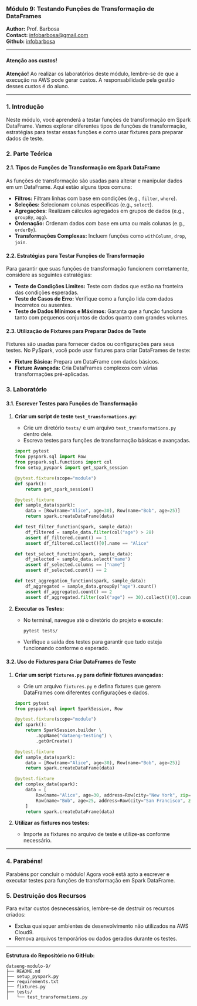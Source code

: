 ### Módulo 9: Testando Funções de Transformação de DataFrames

**Author:** Prof. Barbosa  
**Contact:** infobarbosa@gmail.com  
**Github:** [infobarbosa](https://github.com/infobarbosa)

---

#### Atenção aos custos!
**Atenção!** Ao realizar os laboratórios deste módulo, lembre-se de que a execução na AWS pode gerar custos. A responsabilidade pela gestão desses custos é do aluno.

---

### 1. Introdução

Neste módulo, você aprenderá a testar funções de transformação em Spark DataFrame. Vamos explorar diferentes tipos de funções de transformação, estratégias para testar essas funções e como usar fixtures para preparar dados de teste.

### 2. Parte Teórica

#### 2.1. Tipos de Funções de Transformação em Spark DataFrame
As funções de transformação são usadas para alterar e manipular dados em um DataFrame. Aqui estão alguns tipos comuns:
- **Filtros:** Filtram linhas com base em condições (e.g., `filter`, `where`).
- **Seleções:** Selecionam colunas específicas (e.g., `select`).
- **Agregações:** Realizam cálculos agregados em grupos de dados (e.g., `groupBy`, `agg`).
- **Ordenação:** Ordenam dados com base em uma ou mais colunas (e.g., `orderBy`).
- **Transformações Complexas:** Incluem funções como `withColumn`, `drop`, `join`.

#### 2.2. Estratégias para Testar Funções de Transformação
Para garantir que suas funções de transformação funcionem corretamente, considere as seguintes estratégias:
- **Teste de Condições Limites:** Teste com dados que estão na fronteira das condições esperadas.
- **Teste de Casos de Erro:** Verifique como a função lida com dados incorretos ou ausentes.
- **Teste de Dados Mínimos e Máximos:** Garanta que a função funciona tanto com pequenos conjuntos de dados quanto com grandes volumes.

#### 2.3. Utilização de Fixtures para Preparar Dados de Teste
Fixtures são usadas para fornecer dados ou configurações para seus testes. No PySpark, você pode usar fixtures para criar DataFrames de teste:
- **Fixture Básica:** Prepara um DataFrame com dados básicos.
- **Fixture Avançada:** Cria DataFrames complexos com várias transformações pré-aplicadas.

### 3. Laboratório

#### 3.1. Escrever Testes para Funções de Transformação

1. **Criar um script de teste `test_transformations.py`:**
   - Crie um diretório `tests/` e um arquivo `test_transformations.py` dentro dele.
   - Escreva testes para funções de transformação básicas e avançadas.
   
   ```python
   import pytest
   from pyspark.sql import Row
   from pyspark.sql.functions import col
   from setup_pyspark import get_spark_session

   @pytest.fixture(scope="module")
   def spark():
       return get_spark_session()

   @pytest.fixture
   def sample_data(spark):
       data = [Row(name="Alice", age=30), Row(name="Bob", age=25)]
       return spark.createDataFrame(data)

   def test_filter_function(spark, sample_data):
       df_filtered = sample_data.filter(col("age") > 28)
       assert df_filtered.count() == 1
       assert df_filtered.collect()[0].name == "Alice"

   def test_select_function(spark, sample_data):
       df_selected = sample_data.select("name")
       assert df_selected.columns == ["name"]
       assert df_selected.count() == 2

   def test_aggregation_function(spark, sample_data):
       df_aggregated = sample_data.groupBy("age").count()
       assert df_aggregated.count() == 2
       assert df_aggregated.filter(col("age") == 30).collect()[0].count == 1
   ```

2. **Executar os Testes:**
   - No terminal, navegue até o diretório do projeto e execute:
     ```bash
     pytest tests/
     ```
   - Verifique a saída dos testes para garantir que tudo esteja funcionando conforme o esperado.

#### 3.2. Uso de Fixtures para Criar DataFrames de Teste

1. **Criar um script `fixtures.py` para definir fixtures avançadas:**
   - Crie um arquivo `fixtures.py` e defina fixtures que gerem DataFrames com diferentes configurações e dados.
   
   ```python
   import pytest
   from pyspark.sql import SparkSession, Row

   @pytest.fixture(scope="module")
   def spark():
       return SparkSession.builder \
           .appName("dataeng-testing") \
           .getOrCreate()

   @pytest.fixture
   def sample_data(spark):
       data = [Row(name="Alice", age=30), Row(name="Bob", age=25)]
       return spark.createDataFrame(data)

   @pytest.fixture
   def complex_data(spark):
       data = [
           Row(name="Alice", age=30, address=Row(city="New York", zip="10001")),
           Row(name="Bob", age=25, address=Row(city="San Francisco", zip="94105"))
       ]
       return spark.createDataFrame(data)
   ```

2. **Utilizar as fixtures nos testes:**
   - Importe as fixtures no arquivo de teste e utilize-as conforme necessário.

---

### 4. Parabéns!
Parabéns por concluir o módulo! Agora você está apto a escrever e executar testes para funções de transformação em Spark DataFrame.

### 5. Destruição dos Recursos
Para evitar custos desnecessários, lembre-se de destruir os recursos criados:
- Exclua quaisquer ambientes de desenvolvimento não utilizados na AWS Cloud9.
- Remova arquivos temporários ou dados gerados durante os testes.

---

**Estrutura do Repositório no GitHub:**
```
dataeng-modulo-9/
├── README.md
├── setup_pyspark.py
├── requirements.txt
├── fixtures.py
├── tests/
│   └── test_transformations.py
```
